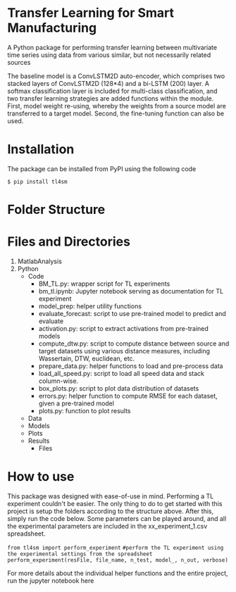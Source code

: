 # Transfer Learning for Smart Manufacturing

A Python package for performing transfer learning between multivariate time series using data from various similar, but not necessarily related sources

The baseline model is a ConvLSTM2D auto-encoder, which comprises two stacked layers of ConvLSTM2D (128*4) and a bi-LSTM (200) layer. A softmax classification layer is included for multi-class classification, and two transfer learning strategies are added functions within the module. First, model weight re-using, whereby the weights from a source model are transferred to a target model. Second, the fine-tuning function can also be used. 

# Installation

The package can be installed from PyPI using the following code

`$ pip install tl4sm`

# Folder Structure
# Files and Directories
1. MatlabAnalysis
2. Python
   * Code
      * BM_TL.py: wrapper script for TL experiments
      * bm_tl.ipynb: Jupyter notebook serving as documentation for TL experiment
      * model_prep: helper utility functions
      * evaluate_forecast: script to use pre-trained model to predict and evaluate
      * activation.py: script to extract activations from pre-trained models
      * compute_dtw.py: script to compute distance between source and target datasets using various distance measures, including Wassertain, DTW, euclidean, etc.
      * prepare_data.py: helper functions to load and pre-process data
      * load_all_speed.py: script to load all speed data and stack column-wise.
      * box_plots.py: script to plot data distribution of datasets
      * errors.py: helper function to compute RMSE for each dataset, given a pre-trained model
      * plots.py: function to plot results
   * Data
   * Models
   * Plots
   * Results
     * Files

# How to use
This package was designed with ease-of-use in mind. Performing a TL experiment couldn't be easier. The only thing to do to get started with this project is setup the folders according to the structure above. After this, simply run the code below. Some parameters can be played around, and all the experimental parameters are included in the xx_experiment_1.csv spreadsheet.

`from tl4sm import perform_experiment`
`#perform the TL experiment using the experimental settings from the spreadsheet
perform_experiment(resFile, file_name, n_test, model_, n_out, verbose)`

For more details about the individual helper functions and the entire project, run the jupyter notebook here

